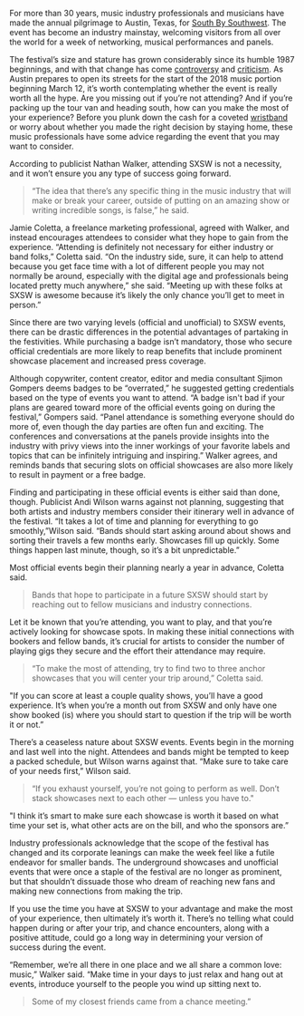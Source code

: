 For more than 30 years, music industry professionals and musicians have made the annual pilgrimage to Austin, Texas, for [South By Southwest](https://www.sxsw.com/). The event has become an industry mainstay, welcoming visitors from all over the world for a week of networking, musical performances and panels. 

The festival’s size and stature has grown considerably since its humble 1987 beginnings, and with that change has come [controversy](http://fortune.com/2017/03/03/sxsw-deportation/) and [criticism](https://www.theguardian.com/culture/2016/mar/20/sxsw-2016-festival-austin-performers). As Austin prepares to open its streets for the start of the 2018 music portion beginning March 12, it’s worth contemplating whether the event is really worth all the hype. 
Are you missing out if you’re not attending? And if you’re packing up the tour van and heading south, how can you make the most of your experience? Before you plunk down the cash for a coveted [wristband](https://wristbands.sxsw.com/music/) or worry about whether you made the right decision by staying home, these music professionals have some advice regarding the event that you may want to consider. 

According to publicist Nathan Walker, attending SXSW is not a necessity, and it won’t ensure you any type of success going forward. 

>“The idea that there’s any specific thing in the music industry that will make or break your career, outside of putting on an amazing show or writing incredible songs, is false,” he said.

Jamie Coletta, a freelance marketing professional, agreed with Walker, and instead encourages attendees to consider what they hope to gain from the experience. “Attending is definitely not necessary for either industry or band folks,” Coletta said. “On the industry side, sure, it can help to attend because you get face time with a lot of different people you may not normally be around, especially with the digital age and professionals being located pretty much anywhere,” she said. “Meeting up with these folks at SXSW is awesome because it’s likely the only chance you’ll get to meet in person.” 

Since there are two varying levels (official and unofficial) to SXSW events, there can be drastic differences in the potential advantages of partaking in the festivities. While purchasing a badge isn’t mandatory, those who secure official credentials are more likely to reap benefits that include prominent showcase placement and increased press coverage.

Although copywriter, content creator, editor and media consultant Sjimon Gompers deems badges to be “overrated,” he suggested getting credentials based on the type of events you want to attend. “A badge isn't bad if your plans are geared toward more of the official events going on during the festival,” Gompers said. “Panel attendance is something everyone should do more of, even though the day parties are often fun and exciting. The conferences and conversations at the panels provide insights into the industry with privy views into the inner workings of your favorite labels and topics that can be infinitely intriguing and inspiring.” Walker agrees, and reminds bands that securing slots on official showcases are also more likely to result in payment or a free badge.

Finding and participating in these official events is either said than done, though. Publicist Andi Wilson warns against not planning, suggesting that both artists and industry members consider their itinerary well in advance of the festival. “It takes a lot of time and planning for everything to go smoothly,”Wilson said. “Bands should start asking around about shows and sorting their travels a few months early. Showcases fill up quickly. Some things happen last minute, though, so it’s a bit unpredictable.”

Most official events begin their planning nearly a year in advance, Coletta said. 

>Bands that hope to participate in a future SXSW should start by reaching out to fellow musicians and industry connections. 

Let it be known that you’re attending, you want to play, and that you’re actively looking for showcase spots. In making these initial connections with bookers and fellow bands, it’s crucial for artists to consider the number of playing gigs they secure and the effort their attendance may require. 

>“To make the most of attending, try to find two to three anchor showcases that you will center your trip around,” Coletta said. 

"If you can score at least a couple quality shows, you’ll have a good experience. It’s when you’re a month out from SXSW and only have one show booked (is) where you should start to question if the trip will be worth it or not.”

There’s a ceaseless nature about SXSW events. Events begin in the morning and last well into the night. Attendees and bands might be tempted to keep a packed schedule, but Wilson warns against that. “Make sure to take care of your needs first,” Wilson said. 
>“If you exhaust yourself, you’re not going to perform as well. Don’t stack showcases next to each other — unless you have to."

"I think it’s smart to make sure each showcase is worth it based on what time your set is, what other acts are on the bill, and who the sponsors are.”

Industry professionals acknowledge that the scope of the festival has changed and its corporate leanings can make the week feel like a futile endeavor for smaller bands. The underground showcases and unofficial events that were once a staple of the festival are no longer as prominent, but that shouldn’t dissuade those who dream of reaching new fans and making new connections from making the trip. 

If you use the time you have at SXSW to your advantage and make the most of your experience, then ultimately it’s worth it. There’s no telling what could happen during or after your trip, and chance encounters, along with a positive attitude, could go a long way in determining your version of success during the event.

“Remember, we’re all there in one place and we all share a common love: music,” Walker said. “Make time in your days to just relax and hang out at events, introduce yourself to the people you wind up sitting next to. 

>Some of my closest friends came from a chance meeting.”
